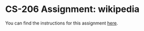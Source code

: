 # CS-206 Assignment: wikipedia

You can find the instructions for this assignment
[here](https://lampepfl-courses.github.io/moocs/bigdata/wikipedia.html).
